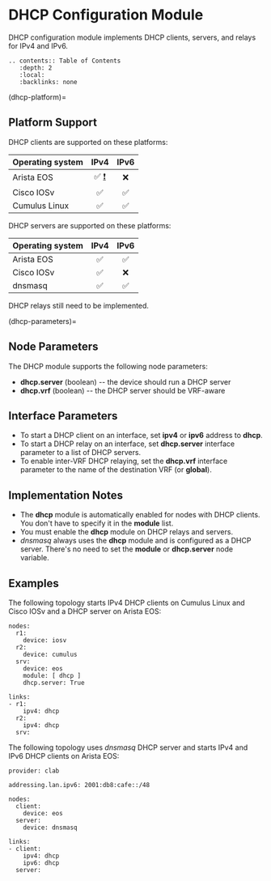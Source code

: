 # DHCP Configuration Module

DHCP configuration module implements DHCP clients, servers, and relays for IPv4 and IPv6.

```eval_rst
.. contents:: Table of Contents
   :depth: 2
   :local:
   :backlinks: none
```

(dhcp-platform)=
## Platform Support

DHCP clients are supported on these platforms:

| Operating system      | IPv4 | IPv6 |
| --------------------- | :-: | :-: |
| Arista EOS            | ✅ [❗](caveats-eos) |  ❌  |
| Cisco IOSv            | ✅  | ✅  |
| Cumulus Linux         | ✅  | ✅  | 

DHCP servers are supported on these platforms: 

| Operating system      | IPv4 | IPv6 |
| --------------------- | :-: | :-: |
| Arista EOS            | ✅  | ✅  |
| Cisco IOSv            | ✅  |  ❌  |
| dnsmasq               | ✅  | ✅  |

DHCP relays still need to be implemented.

(dhcp-parameters)=
## Node Parameters

The DHCP module supports the following node parameters:

* **dhcp.server** (boolean) -- the device should run a DHCP server
* **dhcp.vrf** (boolean) -- the DHCP server should be VRF-aware

## Interface Parameters

* To start a DHCP client on an interface, set **ipv4** or **ipv6** address to **dhcp**.
* To start a DHCP relay on an interface, set **dhcp.server** interface parameter to a list of DHCP servers.
* To enable inter-VRF DHCP relaying, set the **dhcp.vrf** interface parameter to the name of the destination VRF (or **global**).

## Implementation Notes

* The **dhcp** module is automatically enabled for nodes with DHCP clients. You don't have to specify it in the **module** list.
* You must enable the **dhcp** module on DHCP relays and servers.
* *dnsmasq* always uses the **dhcp** module and is configured as a DHCP server. There's no need to set the **module** or **dhcp.server** node variable.

## Examples

The following topology starts IPv4 DHCP clients on Cumulus Linux and Cisco IOSv and a DHCP server on Arista EOS:

```
nodes:
  r1:
    device: iosv
  r2:
    device: cumulus
  srv:
    device: eos
    module: [ dhcp ]
    dhcp.server: True

links:
- r1:
    ipv4: dhcp
  r2:
    ipv4: dhcp
  srv:
```

The following topology uses *dnsmasq* DHCP server and starts IPv4 and IPv6 DHCP clients on Arista EOS:

```
provider: clab

addressing.lan.ipv6: 2001:db8:cafe::/48

nodes:
  client:
    device: eos
  server:
    device: dnsmasq

links:
- client:
    ipv4: dhcp
    ipv6: dhcp
  server:
```

